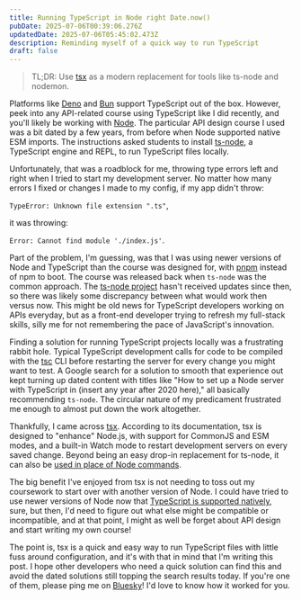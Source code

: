 ```yaml
---
title: Running TypeScript in Node right Date.now()
pubDate: 2025-07-06T00:39:06.276Z
updatedDate: 2025-07-06T05:45:02.473Z
description: Reminding myself of a quick way to run TypeScript
draft: false
---
```


> TL;DR: Use [tsx](https://tsx.is/) as a modern replacement for tools like ts-node and nodemon.

Platforms like [Deno](https://deno.com/) and [Bun](https://bun.sh/) support TypeScript out of the box. However, peek into any API-related course using TypeScript like I did recently, and you'll likely be working with [Node](https://nodejs.org/en). The particular API design course I used was a bit dated by a few years, from before when Node supported native ESM imports. The instructions asked students to install [ts-node](https://www.npmjs.com/package/ts-node), a TypeScript engine and REPL, to run TypeScript files locally.

Unfortunately, that was a roadblock for me, throwing type errors left and right when I tried to start my development server. No matter how many errors I fixed or changes I made to my config, if my app didn't throw:

 `TypeError: Unknown file extension ".ts"`, 

it was throwing:

`Error: Cannot find module './index.js'`.

Part of the problem, I'm guessing, was that I was using newer versions of Node and TypeScript than the course was designed for, with [pnpm](https://pnpm.io/) instead of npm to boot. The course was released back when `ts-node` was the common approach. The [ts-node project](https://github.com/TypeStrong/ts-node) hasn't received updates since then, so there was likely some discrepancy between what would work then versus now. This might be old news for TypeScript developers working on APIs everyday, but as a front-end developer trying to refresh my full-stack skills, silly me for not remembering the pace of JavaScript's innovation.

Finding a solution for running TypeScript projects locally was a frustrating rabbit hole. Typical TypeScript development calls for code to be compiled with the [tsc](https://www.typescriptlang.org/docs/handbook/compiler-options.html) CLI before restarting the server for every change you might want to test. A Google search for a solution to smooth that experience out kept turning up dated content with titles like "How to set up a Node server with TypeScript in (insert any year after 2020 here)," all basically recommending `ts-node`. The circular nature of my predicament frustrated me enough to almost put down the work altogether.

Thankfully, I came across [tsx](https://tsx.is/). According to its documentation, tsx is designed to "enhance" Node.js, with support for CommonJS and ESM modes, and a built-in Watch mode to restart development servers on every saved change. Beyond being an easy drop-in replacement for ts-node, it can also be [used in place of Node commands](https://tsx.is/node-enhancement).

The big benefit I've enjoyed from tsx is not needing to toss out my coursework to start over with another version of Node. I could have tried to use newer versions of Node now that [TypeScript is supported natively](https://nodejs.org/en/learn/typescript/run-natively), sure, but then, I'd need to figure out what else might be compatible or incompatible, and at that point, I might as well be forget about API design and start writing my own course! 

The point is, tsx is a quick and easy way to run TypeScript files with little fuss around configuration, and it's with that in mind that I'm writing this post. I hope other developers who need a quick solution can find this and avoid the dated solutions still topping the search results today. If you're one of them, please ping me on [Bluesky](https://bsky.app/profile/charlesvillard.co)! I'd love to know how it worked for you.
